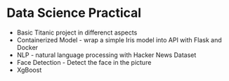 # Data Science Practical 
- Basic Titanic project in differenct aspects
- Containerized Model - wrap a simple Iris model into API with Flask and Docker
- NLP - natural language processing with Hacker News Dataset
- Face Detection - Detect the face in the picture
- XgBoost 
